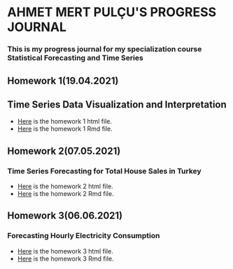 # AHMET MERT PULÇU'S PROGRESS JOURNAL
### This is my progress journal for my specialization course Statistical Forecasting and Time Series
## Homework 1(19.04.2021)
## Time Series Data Visualization and Interpretation
+ [Here](files1/Ahmet_Mert_Pulcu_HW1.html) is the homework 1 html file.
+ [Here](files1/Ahmet_Mert_Pulcu_HW1.Rmd) is the homework 1 Rmd file.
## Homework 2(07.05.2021)
### Time Series Forecasting for Total House Sales in Turkey 
+ [Here](files1/Ahmet_Mert_Pulcu_HW2.html) is the homework 2 html file.
+ [Here](files1/Ahmet_Mert_Pulcu_HW2.Rmd) is the homework 2 Rmd file.
## Homework 3(06.06.2021)
### Forecasting Hourly Electricity Consumption 
+ [Here](files1/Ahmet_Mert_Pulcu_HW3.html) is the homework 3 html file.
+ [Here](files1/Ahmet_Mert_Pulcu_HW3.Rmd) is the homework 3 Rmd file.
